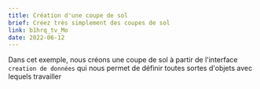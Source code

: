 ```yaml
---
title: Création d'une coupe de sol
brief: Créez très simplement des coupes de sol
link: b1hrq_tv_Mo
date: 2022-06-12
---
```


Dans cet exemple, nous créons une coupe de sol à partir de l'interface `creation de données` qui nous permet de définir toutes sortes d'objets avec lequels travailler
